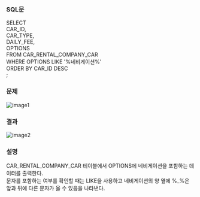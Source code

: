 ### SQL문
SELECT       
CAR_ID,      
CAR_TYPE,      
DAILY_FEE,      
OPTIONS     
FROM CAR_RENTAL_COMPANY_CAR      
WHERE OPTIONS LIKE '%네비게이션%'     
ORDER BY CAR_ID DESC     
;     

### 문제  
![image1](https://user-images.githubusercontent.com/123911778/262185279-70c7e6e8-4d95-47a4-9202-281d64000932.PNG)

### 결과
![image2](https://user-images.githubusercontent.com/123911778/262185283-ac789110-bc5c-4b9c-8575-526018ad1c32.PNG)

### 설명
CAR_RENTAL_COMPANY_CAR 테이블에서 OPTIONS에 네비게이션을 포함하는 데이터를 출력한다.      
문자를 포함하는 여부를 확인할 때는 LIKE을 사용하고 네비게이션의 양 옆에 %_%은 앞과 뒤에 다른 문자가 올 수 있음을 나타낸다.
